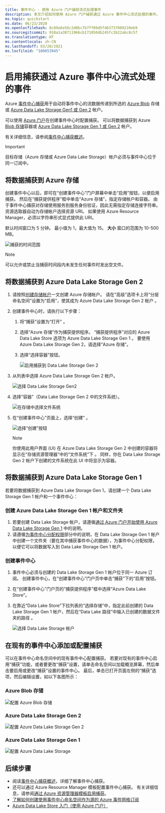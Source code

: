 ```yaml
---
title: 事件中心 - 使用 Azure 门户捕获流式处理事件
description: 本文介绍如何使用 Azure 门户捕获通过 Azure 事件中心流式处理的事件。
ms.topic: quickstart
ms.date: 06/23/2020
ms.openlocfilehash: 8c89a6e56c2d0bc7b7ff09d5fd63737009239eb9
ms.sourcegitcommit: 910a1a38711966cb171050db245fc3b22abc8c5f
ms.translationtype: HT
ms.contentlocale: zh-CN
ms.lasthandoff: 03/20/2021
ms.locfileid: "100653945"
---
```

# <a name="enable-capturing-of-events-streaming-through-azure-event-hubs"></a>启用捕获通过 Azure 事件中心流式处理的事件

Azure [事件中心捕获][capture-overview]用于自动将事件中心的流数据传递到所选的 [Azure Blob](https://azure.microsoft.com/services/storage/blobs/) 存储或 [Azure Data Lake Storage Gen1 或 Gen 2](https://azure.microsoft.com/services/data-lake-store/) 帐户。

可以使用 [Azure 门户](https://portal.azure.com)在创建事件中心时配置捕获。 可以将数据捕获到 Azure [Blob 存储](https://azure.microsoft.com/services/storage/blobs/)容器或 [Azure Data Lake Storage Gen 1 或 Gen 2](https://azure.microsoft.com/services/data-lake-store/) 帐户。

有关详细信息，请参阅[事件中心捕获概述][capture-overview]。

> [!IMPORTANT]
> 目标存储（Azure 存储或 Azure Data Lake Storage）帐户必须与事件中心位于同一订阅中。

## <a name="capture-data-to-azure-storage"></a>将数据捕获到 Azure 存储

创建事件中心以后，即可在“创建事件中心”门户屏幕中单击“启用”按钮，以便启用捕获。  然后在“捕获提供程序”框中单击“Azure 存储”，指定存储帐户和容器。  由于事件中心捕获对存储使用服务到服务身份验证，因此无需指定存储连接字符串。 资源选取器自动为存储帐户选择资源 URI。 如果使用 Azure Resource Manager，必须以字符串形式显式提供此 URI。

默认时间窗口为 5 分钟。 最小值为 1，最大值为 15。 **大小** 窗口的范围为 10-500 MB。

![捕获的时间范围][1]

> [!NOTE]
> 可以允许或禁止当捕获时间段内未发生任何事件时发出空文件。 

## <a name="capture-data-to-azure-data-lake-storage-gen-2"></a>将数据捕获到 Azure Data Lake Storage Gen 2 

1. 请按照[创建存储帐户](../storage/common/storage-account-create.md?tabs=azure-portal#create-a-storage-account)一文创建 Azure 存储帐户。 请在“高级”选项卡上将“分层命名空间”设置为“启用”，使其成为 Azure Data Lake Storage Gen 2 帐户  。
2. 创建事件中心时，请执行以下步骤： 

    1. 将“捕获”设置为“打开” 。 
    2. 选择“Azure 存储”作为捕获提供程序。 “捕获提供程序”对应的 Azure Data Lake Store 选项为 Azure Data Lake Storage Gen 1 。 要使用 Azure Data Lake Storage Gen 2，请选择“Azure 存储”。
    2. 选择“选择容器”按钮。 

        ![启用捕获到 Data Lake Storage Gen 2](./media/event-hubs-capture-enable-through-portal/data-lake-storage-gen2.png)
3. 从列表中选择 Azure Data Lake Storage Gen 2 帐户。 

    ![选择 Data Lake Storage Gen2](./media/event-hubs-capture-enable-through-portal/select-data-lake-storage-gen2.png)
4. 选择“容器”（Data Lake Storage Gen 2 中的文件系统）。

    ![在存储中选择文件系统](./media/event-hubs-capture-enable-through-portal/select-file-system-data-lake-storage.png)
5. 在“创建事件中心”页面上，选择“创建” 。 

    ![选择“创建”按钮](./media/event-hubs-capture-enable-through-portal/create-event-hub-data-lake-storage.png)

    > [!NOTE]
    > 你使用此用户界面 (UI) 在 Azure Data Lake Storage Gen 2 中创建的容器将显示在“存储资源管理器”中的“文件系统”下 。 同样，你在 Data Lake Storage Gen 2 帐户下创建的文件系统在此 UI 中将显示为容器。 


## <a name="capture-data-to-azure-data-lake-storage-gen-1"></a>将数据捕获到 Azure Data Lake Storage Gen 1 

若要将数据捕获到 Azure Data Lake Storage Gen 1，请创建一个 Data Lake Storage Gen 1 帐户和一个事件中心：

### <a name="create-an-azure-data-lake-storage-gen-1-account-and-folders"></a>创建 Azure Data Lake Storage Gen 1 帐户和文件夹

1. 若要创建 Data Lake Storage 帐户，请遵循[通过 Azure 门户开始使用 Azure Data Lake Storage Gen 1](../data-lake-store/data-lake-store-get-started-portal.md) 中的说明。
2. 请遵循[为事件中心分配权限](../data-lake-store/data-lake-store-archive-eventhub-capture.md#assign-permissions-to-event-hubs)部分中的说明，在 Data Lake Storage Gen 1 帐户中创建一个文件夹（要在其中捕获事件中心的数据），为事件中心分配权限，以便它可以将数据写入到 Data Lake Storage Gen 1 帐户。  


### <a name="create-an-event-hub"></a>创建事件中心

1. 事件中心必须与创建的 Data Lake Storage Gen 1 帐户位于同一 Azure 订阅。 创建事件中心，在“创建事件中心”门户页中单击“捕获”下的“启用”按钮。 
2. 在“创建事件中心”门户页的“捕获提供程序”框中选择“Azure Data Lake Store”。
3. 在靠近“Data Lake Store”下拉列表的“选择存储”中，指定此前创建的 Data Lake Storage Gen 1 帐户，然后在“Data Lake 路径”中输入已创建的数据文件夹的路径  。

    ![选择 Data Lake Storage 帐户][3]


## <a name="add-or-configure-capture-on-an-existing-event-hub"></a>在现有的事件中心添加或配置捕获

可以在事件中心命名空间中的现有事件中心配置捕获。 若要对现有的事件中心启用“捕获”功能，或者要更改“捕获”设置，请单击命名空间以加载概览屏幕，然后单击要启用或更改“捕获”设置的事件中心。 最后，单击已打开页面左侧的“捕获”选项，然后编辑设置，如以下各图所示：

### <a name="azure-blob-storage"></a>Azure Blob 存储

![配置 Azure Blob 存储][2]

### <a name="azure-data-lake-storage-gen-2"></a>Azure Data Lake Storage Gen 2

![配置 Azure Data Lake Storage Gen 2](./media/event-hubs-capture-enable-through-portal/configure-data-lake-storage-gen2.png)

### <a name="azure-data-lake-storage-gen-1"></a>Azure Data Lake Storage Gen 1 

![配置 Azure Data Lake Storage][4]

[1]: ./media/event-hubs-capture-enable-through-portal/event-hubs-capture1.png
[2]: ./media/event-hubs-capture-enable-through-portal/event-hubs-capture2.png
[3]: ./media/event-hubs-capture-enable-through-portal/event-hubs-capture3.png
[4]: ./media/event-hubs-capture-enable-through-portal/event-hubs-capture4.png

## <a name="next-steps"></a>后续步骤

- 阅读[事件中心捕获概述][capture-overview]，详细了解事件中心捕获。
- 还可以通过 Azure Resource Manager 模板配置事件中心捕获。 有关详细信息，请参阅[通过 Azure 资源管理器模板启用捕获](event-hubs-resource-manager-namespace-event-hub-enable-capture.md)。
- [了解如何创建使用事件中心命名空间作为源的 Azure 事件网格订阅](store-captured-data-data-warehouse.md)
- [Azure Data Lake Store 入门（使用 Azure 门户）](../data-lake-store/data-lake-store-get-started-portal.md)

[capture-overview]: event-hubs-capture-overview.md
